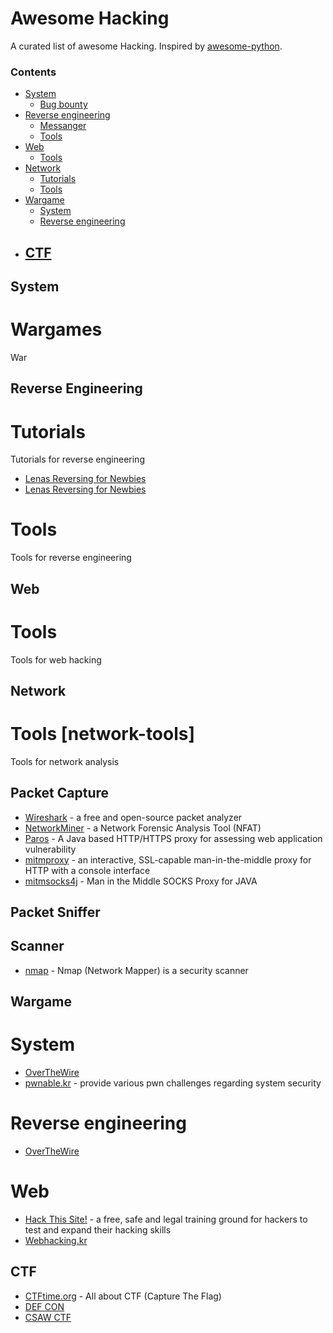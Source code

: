 # Awesome Hacking

A curated list of awesome Hacking. Inspired by [awesome-python](https://github.com/vinta/awesome-python).

### Contents

- [System](#system)
    - [Bug bounty](#bug-bounty)
- [Reverse engineering](#reverse-engineering)
    - [Messanger](#messagner)
    - [Tools](#reverse-engineering-tools)
- [Web](#web)
    - [Tools](#web-tools)
- [Network](#network)
    - [Tutorials](#network-tutorials)
    - [Tools](#network-tools)
- [Wargame](#wargame)
    - [System](#wargame-system)
    - [Reverse engineering](#wargame-reverse-engineering)
- [CTF](#CTF)
    - 

## System

# Wargames

War

## Reverse Engineering

# Tutorials

Tutorials for reverse engineering

* [Lenas Reversing for Newbies](https://tuts4you.com/download.php?list.17)
* [Lenas Reversing for Newbies](https://tuts4you.com/download.php?list.17)

# Tools

Tools for reverse engineering

## Web

# Tools

Tools for web hacking

## Network

# Tools [network-tools] #

Tools for network analysis

## Packet Capture

 * [Wireshark](https://www.wireshark.org/) - a free and open-source packet analyzer
 * [NetworkMiner](http://www.netresec.com/?page=NetworkMiner) - a Network Forensic Analysis Tool (NFAT)
 * [Paros](http://sourceforge.net/projects/paros/) - A Java based HTTP/HTTPS proxy for assessing web application vulnerability
 * [mitmproxy](https://mitmproxy.org/) - an interactive, SSL-capable man-in-the-middle proxy for HTTP with a console interface
 * [mitmsocks4j](https://github.com/Akdeniz/mitmsocks4j) - Man in the Middle SOCKS Proxy for JAVA

## Packet Sniffer

## Scanner

 * [nmap](http://nmap.org/) - Nmap (Network Mapper) is a security scanner

## Wargame

# System
 * [OverTheWire](http://overthewire.org/wargames/)
 * [pwnable.kr](pwnable.kr) - provide various pwn challenges regarding system security

# Reverse engineering
 * [OverTheWire](http://overthewire.org/wargames/)

# Web
 * [Hack This Site!](https://www.hackthissite.org/) - a free, safe and legal training ground for hackers to test and expand their hacking skills
 * [Webhacking.kr](http://webhacking.kr/)

## CTF
 * [CTFtime.org](https://ctftime.org/) - All about CTF (Capture The Flag)
 * [DEF CON](https://legitbs.net/)
 * [CSAW CTF](https://ctf.isis.poly.edu/)
